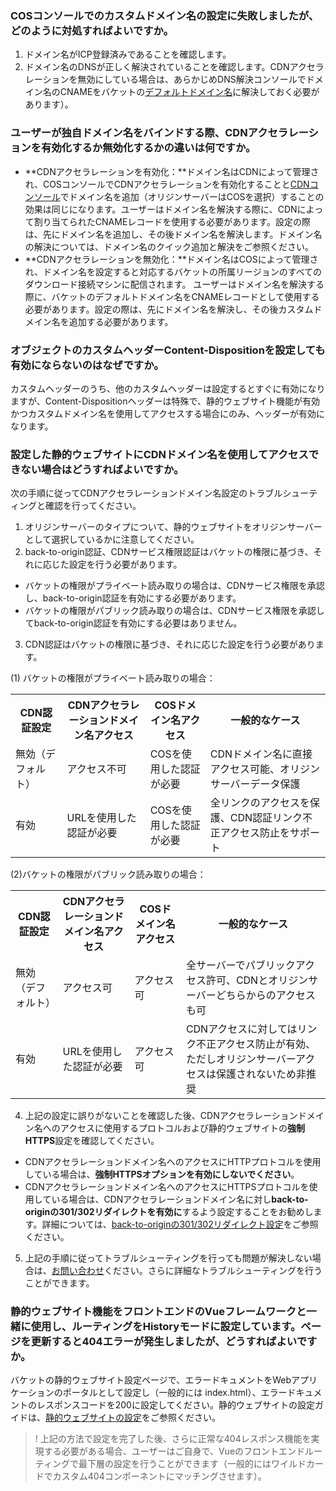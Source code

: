 
### COSコンソールでのカスタムドメイン名の設定に失敗しましたが、どのように対処すればよいですか。

1. ドメイン名がICP登録済みであることを確認します。
2. ドメイン名のDNSが正しく解決されていることを確認します。CDNアクセラレーションを無効にしている場合は、あらかじめDNS解決コンソールでドメイン名のCNAMEをバケットの[デフォルトドメイン名](https://intl.cloud.tencent.com/document/product/436/18424)に解決しておく必要があります）。


### ユーザーが独自ドメイン名をバインドする際、CDNアクセラレーションを有効化するか無効化するかの違いは何ですか。

- **CDNアクセラレーションを有効化：**ドメイン名はCDNによって管理され、COSコンソールでCDNアクセラレーションを有効化することと[CDNコンソール](https://console.cloud.tencent.com/cdn)でドメイン名を追加（オリジンサーバーはCOSを選択）することの効果は同じになります。ユーザーはドメイン名を解決する際に、CDNによって割り当てられたCNAMEレコードを使用する必要があります。設定の際は、先にドメイン名を追加し、その後ドメイン名を解決します。ドメイン名の解決については、ドメイン名のクイック追加と解決をご参照ください。
- **CDNアクセラレーションを無効化：**ドメイン名はCOSによって管理され、ドメイン名を設定すると対応するバケットの所属リージョンのすべてのダウンロード接続マシンに配信されます。 ユーザーはドメイン名を解決する際に、バケットのデフォルトドメイン名をCNAMEレコードとして使用する必要があります。設定の際は、先にドメイン名を解決し、その後カスタムドメイン名を追加する必要があります。

### オブジェクトのカスタムヘッダーContent-Dispositionを設定しても有効にならないのはなぜですか。

カスタムヘッダーのうち、他のカスタムヘッダーは設定するとすぐに有効になりますが、Content-Dispositionヘッダーは特殊で、静的ウェブサイト機能が有効かつカスタムドメイン名を使用してアクセスする場合にのみ、ヘッダーが有効になります。

### 設定した静的ウェブサイトにCDNドメイン名を使用してアクセスできない場合はどうすればよいですか。

次の手順に従ってCDNアクセラレーションドメイン名設定のトラブルシューティングと確認を行ってください。

1. オリジンサーバーのタイプについて、静的ウェブサイトをオリジンサーバーとして選択しているかに注意してください。
2. back-to-origin認証、CDNサービス権限認証はバケットの権限に基づき、それに応じた設定を行う必要があります。
 - バケットの権限がプライベート読み取りの場合は、CDNサービス権限を承認し、back-to-origin認証を有効にする必要があります。
 - バケットの権限がパブリック読み取りの場合は、CDNサービス権限を承認してback-to-origin認証を有効にする必要はありません。
3. CDN認証はバケットの権限に基づき、それに応じた設定を行う必要があります。

  (1) バケットの権限がプライベート読み取りの場合：
 <table>
	<tr><th>CDN認証設定</th><th>CDNアクセラレーションドメイン名アクセス</th><th>COSドメイン名アクセス</th><th>一般的なケース</th></tr>
	<tr><td>無効（デフォルト）</td><td>アクセス不可</td><td>COSを使用した認証が必要</td><td>CDNドメイン名に直接アクセス可能、オリジンサーバーデータ保護</td></tr>
	<tr><td>有効</td><td>URLを使用した認証が必要</td><td>COSを使用した認証が必要</td><td>全リンクのアクセスを保護、CDN認証リンク不正アクセス防止をサポート</td></tr>
</table>

 (2)バケットの権限がパブリック読み取りの場合：
<table>
	<tr><th>CDN認証設定</th><th>CDNアクセラレーションドメイン名アクセス</th><th>COSドメイン名アクセス</th><th>一般的なケース</th></tr>
	<tr><td>無効（デフォルト）</td><td>アクセス可</td><td>アクセス可</td><td>全サーバーでパブリックアクセス許可、CDNとオリジンサーバーどちらからのアクセスも可</td></tr>
	<tr><td>有効</td><td>URLを使用した認証が必要</td><td>アクセス可</td><td>CDNアクセスに対してはリンク不正アクセス防止が有効、ただしオリジンサーバーアクセスは保護されないため非推奨</td></tr>
</table>

4. 上記の設定に誤りがないことを確認した後、CDNアクセラレーションドメイン名へのアクセスに使用するプロトコルおよび静的ウェブサイトの**強制HTTPS**設定を確認してください。
 - CDNアクセラレーションドメイン名へのアクセスにHTTPプロトコルを使用している場合は、**強制HTTPSオプションを有効にしないでください**。
 - CDNアクセラレーションドメイン名へのアクセスにHTTPSプロトコルを使用している場合は、CDNアクセラレーションドメイン名に対し**back-to-originの301/302リダイレクトを有効に**するよう設定することをお勧めします。詳細については、[back-to-originの301/302リダイレクト設定](https://intl.cloud.tencent.com/document/product/228/7183)をご参照ください。

5. 上記の手順に従ってトラブルシューティングを行っても問題が解決しない場合は、[お問い合わせ](https://intl.cloud.tencent.com/contact-sales)ください。さらに詳細なトラブルシューティングを行うことができます。

### 静的ウェブサイト機能をフロントエンドのVueフレームワークと一緒に使用し、ルーティングをHistoryモードに設定しています。ページを更新すると404エラーが発生しましたが、どうすればよいですか。

バケットの静的ウェブサイト設定ページで、エラードキュメントをWebアプリケーションのポータルとして設定し（一般的には index.html）、エラードキュメントのレスポンスコードを200に設定してください。静的ウェブサイトの設定ガイドは、[静的ウェブサイトの設定](https://intl.cloud.tencent.com/document/product/436/14984)をご参照ください。


>! 上記の方法で設定を完了した後、さらに正常な404レスポンス機能を実現する必要がある場合、ユーザーはご自身で、Vueのフロントエンドルーティングで最下層の設定を行うことができます（一般的にはワイルドカードでカスタム404コンポーネントにマッチングさせます）。
>


